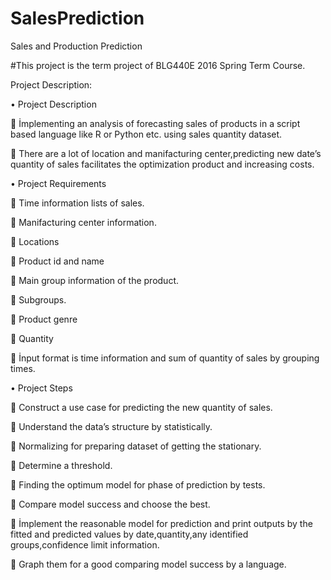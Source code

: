 # SalesPrediction
Sales and Production Prediction

#This project is the term project of BLG440E 2016 Spring Term Course.

Project Description:

•	Project Description

	İmplementing an analysis of  forecasting sales of products in a script based language like R or Python etc. using sales quantity dataset.

	There are a lot of location and manifacturing center,predicting new date’s quantity of sales facilitates the optimization product and increasing costs.

•	Project Requirements

	Time information lists of sales.

	Manifacturing center information.

	Locations

	Product id and name

	Main group information of the product.

	Subgroups.

	Product genre

	Quantity

	İnput format is time information and sum of quantity of sales by grouping times.

•	Project Steps

	Construct a use case for predicting the new quantity of sales.

	Understand the data’s structure by statistically.

	Normalizing for preparing dataset of getting the stationary.

	Determine a threshold.

	Finding the optimum model for phase of prediction by tests.

	Compare model success and choose the best.

	İmplement the reasonable model for prediction and print outputs by the fitted and predicted values by date,quantity,any identified groups,confidence limit information.

	Graph them for a good comparing model success by a language.
